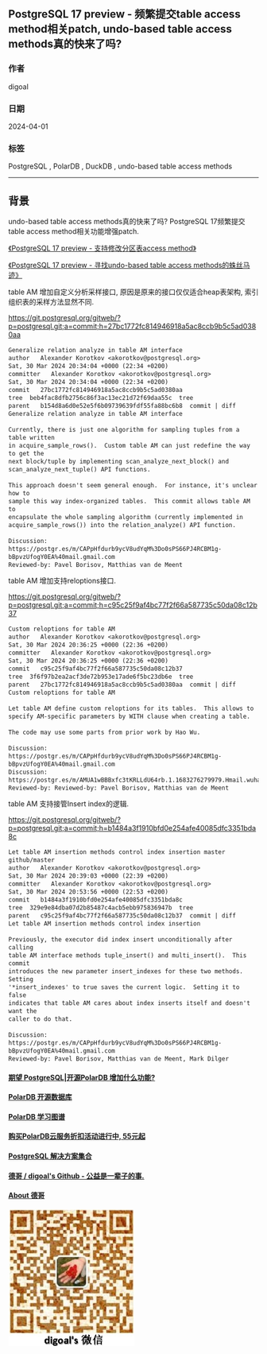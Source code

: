 ## PostgreSQL 17 preview - 频繁提交table access method相关patch, undo-based table access methods真的快来了吗?    
                                                                                                
### 作者                                                                                                
digoal                                                                                                
                                                                                                
### 日期                                                                                                
2024-04-01                                                                                      
                                                                                                
### 标签                                                                                                
PostgreSQL , PolarDB , DuckDB , undo-based table access methods                 
                                                                                                
----                                                                                                
                                                                                                
## 背景      
  
undo-based table access methods真的快来了吗? PostgreSQL 17频繁提交table access method相关功能增强patch.     
  
[《PostgreSQL 17 preview - 支持修改分区表access method》](../202403/20240326_04.md)    
  
[《PostgreSQL 17 preview - 寻找undo-based table access methods的蛛丝马迹》](../202403/20240326_03.md)    
  
table AM 增加自定义分析采样接口, 原因是原来的接口仅仅适合heap表架构, 索引组织表的采样方法显然不同.  
  
https://git.postgresql.org/gitweb/?p=postgresql.git;a=commit;h=27bc1772fc814946918a5ac8ccb9b5c5ad0380aa  
```  
Generalize relation analyze in table AM interface  
author   Alexander Korotkov <akorotkov@postgresql.org>     
Sat, 30 Mar 2024 20:34:04 +0000 (22:34 +0200)  
committer   Alexander Korotkov <akorotkov@postgresql.org>     
Sat, 30 Mar 2024 20:34:04 +0000 (22:34 +0200)  
commit   27bc1772fc814946918a5ac8ccb9b5c5ad0380aa  
tree  beb4fac8dfb2756c86f3ac13ec21d72f69daa55c  tree  
parent   b154d8a6d0e52e5f6b09739639fdf55fa88bc6b8  commit | diff  
Generalize relation analyze in table AM interface  
  
Currently, there is just one algorithm for sampling tuples from a table written  
in acquire_sample_rows().  Custom table AM can just redefine the way to get the  
next block/tuple by implementing scan_analyze_next_block() and  
scan_analyze_next_tuple() API functions.  
  
This approach doesn't seem general enough.  For instance, it's unclear how to  
sample this way index-organized tables.  This commit allows table AM to  
encapsulate the whole sampling algorithm (currently implemented in  
acquire_sample_rows()) into the relation_analyze() API function.  
  
Discussion: https://postgr.es/m/CAPpHfdurb9ycV8udYqM%3Do0sPS66PJ4RCBM1g-bBpvzUfogY0EA%40mail.gmail.com  
Reviewed-by: Pavel Borisov, Matthias van de Meent  
```  
  
table AM 增加支持reloptions接口.  
  
https://git.postgresql.org/gitweb/?p=postgresql.git;a=commit;h=c95c25f9af4bc77f2f66a587735c50da08c12b37  
```  
Custom reloptions for table AM  
author   Alexander Korotkov <akorotkov@postgresql.org>     
Sat, 30 Mar 2024 20:36:25 +0000 (22:36 +0200)  
committer   Alexander Korotkov <akorotkov@postgresql.org>     
Sat, 30 Mar 2024 20:36:25 +0000 (22:36 +0200)  
commit   c95c25f9af4bc77f2f66a587735c50da08c12b37  
tree  3f6f97b2ea2acf3de72b953e17ade6f5bc23db6e  tree  
parent   27bc1772fc814946918a5ac8ccb9b5c5ad0380aa  commit | diff  
Custom reloptions for table AM  
  
Let table AM define custom reloptions for its tables.  This allows to  
specify AM-specific parameters by WITH clause when creating a table.  
  
The code may use some parts from prior work by Hao Wu.  
  
Discussion: https://postgr.es/m/CAPpHfdurb9ycV8udYqM%3Do0sPS66PJ4RCBM1g-bBpvzUfogY0EA%40mail.gmail.com  
Discussion: https://postgr.es/m/AMUA1wBBBxfc3tKRLLdU64rb.1.1683276279979.Hmail.wuhao%40hashdata.cn  
Reviewed-by: Reviewed-by: Pavel Borisov, Matthias van de Meent  
```  
  
table AM 支持接管Insert index的逻辑.   
  
https://git.postgresql.org/gitweb/?p=postgresql.git;a=commit;h=b1484a3f1910bfd0e254afe40085dfc3351bda8c  
```  
Let table AM insertion methods control index insertion master github/master  
author   Alexander Korotkov <akorotkov@postgresql.org>     
Sat, 30 Mar 2024 20:39:03 +0000 (22:39 +0200)  
committer   Alexander Korotkov <akorotkov@postgresql.org>     
Sat, 30 Mar 2024 20:53:56 +0000 (22:53 +0200)  
commit   b1484a3f1910bfd0e254afe40085dfc3351bda8c  
tree  329e9e84dba07d2b85487c4acb5ebb975836947b  tree  
parent   c95c25f9af4bc77f2f66a587735c50da08c12b37  commit | diff  
Let table AM insertion methods control index insertion  
  
Previously, the executor did index insert unconditionally after calling  
table AM interface methods tuple_insert() and multi_insert().  This commit  
introduces the new parameter insert_indexes for these two methods.  Setting  
'*insert_indexes' to true saves the current logic.  Setting it to false  
indicates that table AM cares about index inserts itself and doesn't want the  
caller to do that.  
  
Discussion: https://postgr.es/m/CAPpHfdurb9ycV8udYqM%3Do0sPS66PJ4RCBM1g-bBpvzUfogY0EA%40mail.gmail.com  
Reviewed-by: Pavel Borisov, Matthias van de Meent, Mark Dilger  
```  
    
  
#### [期望 PostgreSQL|开源PolarDB 增加什么功能?](https://github.com/digoal/blog/issues/76 "269ac3d1c492e938c0191101c7238216")
  
  
#### [PolarDB 开源数据库](https://openpolardb.com/home "57258f76c37864c6e6d23383d05714ea")
  
  
#### [PolarDB 学习图谱](https://www.aliyun.com/database/openpolardb/activity "8642f60e04ed0c814bf9cb9677976bd4")
  
  
#### [购买PolarDB云服务折扣活动进行中, 55元起](https://www.aliyun.com/activity/new/polardb-yunparter?userCode=bsb3t4al "e0495c413bedacabb75ff1e880be465a")
  
  
#### [PostgreSQL 解决方案集合](../201706/20170601_02.md "40cff096e9ed7122c512b35d8561d9c8")
  
  
#### [德哥 / digoal's Github - 公益是一辈子的事.](https://github.com/digoal/blog/blob/master/README.md "22709685feb7cab07d30f30387f0a9ae")
  
  
#### [About 德哥](https://github.com/digoal/blog/blob/master/me/readme.md "a37735981e7704886ffd590565582dd0")
  
  
![digoal's wechat](../pic/digoal_weixin.jpg "f7ad92eeba24523fd47a6e1a0e691b59")
  
